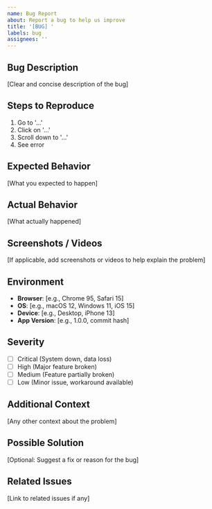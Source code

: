 ```yaml
---
name: Bug Report
about: Report a bug to help us improve
title: '[BUG] '
labels: bug
assignees: ''
---
```


## Bug Description

[Clear and concise description of the bug]

## Steps to Reproduce

1. Go to '...'
2. Click on '...'
3. Scroll down to '...'
4. See error

## Expected Behavior

[What you expected to happen]

## Actual Behavior

[What actually happened]

## Screenshots / Videos

[If applicable, add screenshots or videos to help explain the problem]

## Environment

- **Browser**: [e.g., Chrome 95, Safari 15]
- **OS**: [e.g., macOS 12, Windows 11, iOS 15]
- **Device**: [e.g., Desktop, iPhone 13]
- **App Version**: [e.g., 1.0.0, commit hash]

## Severity

- [ ] Critical (System down, data loss)
- [ ] High (Major feature broken)
- [ ] Medium (Feature partially broken)
- [ ] Low (Minor issue, workaround available)

## Additional Context

[Any other context about the problem]

## Possible Solution

[Optional: Suggest a fix or reason for the bug]

## Related Issues

[Link to related issues if any]
